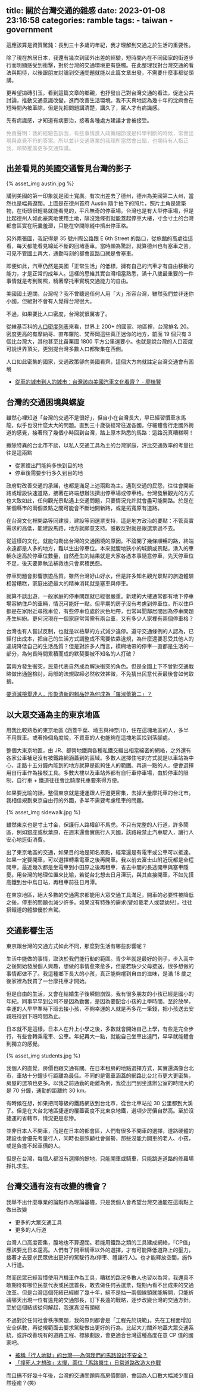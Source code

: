 title: 關於台灣交通的雜感
date: 2023-01-08 23:16:58
categories: ramble
tags:
    - taiwan
    - government
---

這應該算是資質駑鈍：長到三十多歲的年紀，我才理解到交通之於生活的重要性。

除了現在旅居日本，我還有幾次到國外出差的經驗，短時間內在不同國家的街道步行而明顯感受到衝擊，對於台灣的交通環境更有感觸。在此整理我對台灣交通的看法與期待，以後跟朋友討論到交通問題就能以此篇文章出發，不需要什麼事都從頭講。

更希望拋磚引玉，看到這篇文章的鄉親，也抒發自己對台灣交通的看法，促進公共討論，推動交通意識改變，進而改善生活環境。我不天真地認為幾十年的沈痾會在短時間內被革除，但是先把問題講清楚，講久了，眾人才有病識感。

先有病識感，才知道有病要治，接著各種處方建議才會被接受。

<!-- more -->

<p style="color: #AAA">免責聲明：我的經驗告訴我，有些事情進入政策細節或是科學判斷的時候，常會出現與直覺不符的答案。所以並非交通專業的我理所當然會出錯，也期待有人指正我，順勢推廣更多交通知識。</p>

## 出差看見的美國交通瞥見台灣的影子

<div style="max-width: 100%; margin: auto;">{% asset_img austin.jpg %}</div>

講到美國的第一印象就是國土寬廣。有次出差去了德州，德州為美國第二大州，當然也是幅員遼闊。上圖是在德州首府 Austin 隨手拍下的照片，照片主角是建築物，在街頭很輕易就能看見的，平凡無奇的停車場。台灣也是有大型停車場，但是比起德州人如此豪爽地使用土地，隔沒幾條街就能蓋起停車大樓，寸金寸土的台灣都會區實在阮囊羞澀，只能在空間隙縫中擠出停車格。

另外兩張圖，我記得是 35 號州際公路跟 E 6th Street 的路口，從旅館的高處往這看，每天都能看見綿延不斷的回堵塞車。當時頗為驚訝，就算德州也有塞車之苦。可見不管國土再大，通勤時刻的都會區路口就是會塞車。

即便如此，汽車仍然是美國「正常生活」的低標，擁有自己的汽車才有自由移動的能力，才是正常的成年人。這樣的思維其實台灣相當熟悉，滿十八歲最重要的一件事情就是考到駕照，騎著摩托車實現交通能力的自由。

美國國土遼闊，台灣呢？我不曾聽過任何人用「大」形容台灣，雖然我們並非迷你小國，但絕對不會有人覺得台灣很大。

不過，如果要比人口密度，台灣就很厲害了。

從維基百科的[人口密度列表](https://zh.wikipedia.org/wiki/%E5%90%84%E5%9B%BD%E5%AE%B6%E5%92%8C%E5%9C%B0%E5%8C%BA%E4%BA%BA%E5%8F%A3%E5%AF%86%E5%BA%A6%E5%88%97%E8%A1%A8)來看，世界上 200+ 的國家、地區裡，台灣排名 20。密度更高的有摩納哥、直布羅陀、梵蒂岡這些真正迷你的地方，前面 19 個只有 3 個比台灣大，其他甚至比苗栗國 1800 平方公里還要小。也就是說台灣的人口密度可說世界頂尖，更別提台灣多數人口都聚集在西側。

人口如此密集的國家，交通政策卻向美國看齊，這個大方向就註定台灣交通會有困境

* [從車的城市到人的城市：台灣該向美國汽車文化看齊？ - 廖桂賢](https://opinion.udn.com/opinion/story/8048/2842031)

## 台灣的交通困境與螺旋

雖然心裡知道「台灣的交通不是很好」，但自小在台灣長大，早已經習慣車水馬龍，似乎也沒什麼太大的問題。直到三十歲後經常往返各國，仔細體會行走國外街道的感覺，接著飛了幾個小時回到台灣，踏上原本熟悉的馬路：這路況真糟糕啊！

撇除特異的台北市不談，以私人交通工具為主的台灣家庭，評比交通效率的考量往往是這兩點

* 從家裡出門能夠多快到目的地
* 停車後需要步行多久到目的地

政府對改善交通的承諾，也都是滿足上述兩點為主。遇到交通的民怨，往往會開新路或增設快速道路，接著在終端想辦法擠出停車場或停車格。台灣發展觀光的方式也大致如此，任何觀光景點遇上交通問題，只要情況允許就會盡可能開路。於是在某個縣市的兩個景點之間可能會不斷地開新路，或是拓寬原有道路。

在台灣文化裡開路等同建設，建設等同選票支持，這是地方政治的要點：不管真實需求的高低，能建設馬路，地方就願意支持。誰敢反對就是跟選票過不去。

從這樣的文化，就能勾勒出台灣的交通困境的原因。不論開了幾條順暢的路，終端永遠都是人多的地方，難以生出停車位。本來就腹地狹小的城鎮或景點，湧入的車輛永遠高於停車位數量，自然產生的結果就是大家各憑本事隨意停車，先天停車位不足，後天要靠執法補救也只會累積民怨。

停車問題會影響旅遊品質。雖然台灣好山好水，但是許多知名觀光景點的旅遊體驗相當糟糕，家庭出遊最大的精神消耗就是塞車與停車。

就算不談出遊，一般家庭的停車問題就已經很嚴重。新建的大樓通常都有地下停車場容納住戶的車輛，情況可能好一點。但早期的房子沒有考慮到停車位，所以住戶都是在家附近尋找車位，有些停車位處於灰色地帶，也常耳聞鄰居間因為停車問題產生糾紛。更何況現在一個家庭常常需有兩台車，又有多少人家裡有兩個停車格？

台灣也有人嘗試反制，也就是以檢舉的方式減少違停。遵守交通條例的人認為，已經付出成本，把自己的生活方式調整成不需要依靠違規，為什麼還要忍受其他人的違規降低自己的生活品質？但是對許多人而言，模糊地帶的停車一直都是生活的一部分，為何長時間累積而成的默契要被不知名的人打破？

當兩方發生衝突，民意代表自然成為解決衝突的角色。但是全國上下不曾對交通戰略做出通盤檢討，局部的法規取締必然收效甚微，不免猜出民意代表最後會如何取捨。

[要消滅檢舉達人，形象清新的賴品妤為何成為「羅淑蕾第二」？](https://www.thenewslens.com/article/135482)

## 以大眾交通為主的東京地區

用我比較熟悉的東京地區 (涵蓋千葉、埼玉與神奈川)，住在這塊地區的人，多半不用買車。或著換個角度說，不買車的人也能夠在這塊地區找到落腳處。

整個大東京地區，由 JR、都營地鐵與各種私鐵交織出相當綿密的網絡，之外還有各家公車補足沒有被鐵路網涵蓋到的區域。多數人選擇住宅的方式就是以車站為中心，走路十五分鐘內能到的地方就算是能夠住人的範圍。再遠一點的人，便會選擇用自行車作為接駁工具。多數大樓以及車站外都有自行車停車場，由於停車的限制，自行車 + 鐵道往往會比騎摩托車要來得方便。

如果要比喻的話，整個東京就是捷運跟人行道更密集，去掉大量摩托車的台北市。我相信規劃東京自由行的外國，多半不需要考慮租車的問題。

<div style="max-width: 100%; margin: auto;">{% asset_img sidewalk.jpg %}</div>

雖然東京也是寸土寸金，保護行人路權卻不馬虎。不只有完整的人行道，許多鬧區，例如銀座或秋葉原，在週末還會實施行人天國，該路段禁止汽車駛入，讓行人安心地逛街消費。

出了東京地區的交通，如果目的地是知名景點，經常還是有電車或公車可以抵達。如果一定要開車，可以選擇轉乘電車之後再開車。我以前去富士山附近玩都是全程開車，最近幾次都是坐電車到小田原之後再租車，省去中間的長途開車與塞車隱憂。用台灣的地理位置來比喻，若從台北想去日月潭玩，與其直接開車，不如先搭高鐵到台中烏日站，再租車前往日月潭。

在東京地區，絕大多數的交通需求都能用大眾交通工具滿足，開車的必要性被降低之後，停車的問題也減少許多。如果沒有特殊的需求(譬如載老人或嬰幼兒)，往往搭鐵道的體驗優於自駕。

## 交通影響生活

東京跟台灣的交通方式如此不同，那麼對生活有哪些影響呢？

生活中能做的事情，取決於我們能行動的範圍。青少年就是最好的例子，步入高中之後開始發展個人興趣，想做的事情愈來愈多，但是若缺少父母接送，很多想做的事情都做不了。我這種鄉下長大的小孩，真正能夠嚐到自由的滋味，是滿 18 歲之後家裡為我買了一台摩托車才開始。

但是自由的生活，又會在結婚生子後瞬間崩毀。我有很多朋友的小孩已經是國小的年紀。同事早早到公司不是因為勤奮，是因為要配合小孩的上學時間。至於放學，幸運的人早早準時下班去接小孩，不夠幸運的人就是再多花一筆錢，把小孩送去安親班待到下班時間為止。

日本就不是這樣。日本人在升上小學之後，多數就會開始自己上學，有些是完全步行，有些會轉乘電車、公車。年紀再大一點，就能自己坐車出遠門，早早就能體會到獨立的感覺。

<div style="max-width: 100%; margin: auto;">{% asset_img students.jpg %}</div>

我個人的直覺，房價也跟交通有關。在日本租房的地點選擇方式，其實還滿像台北市，車站十分鐘步行距離為最佳。不同的是電車涵蓋的網路比台北市更大更密集，房屋的選項也更多。以我之前通勤的距離為例，我從出門到坐進辦公室的時間大約是 70 分鐘，通勤的距離約 30 km。

有時候在想，如果把同等級的鐵路網放到台北市，從台北車站拉 30 公里都到大溪了。但是在大台北地區捷運的覆蓋密度不比東京地鐵，選項少房價自然高。至於沒捷運的省轄市，情況更是悲慘。

並非日本人不開車，而是在日本的都會區，人們有很多不開車的選擇，道路硬體的建設也會優先考量行人，同時也是照顧社會弱勢，那些沒能力開車的老人、小孩，或是負擔不起車價的人。

但是在台灣，每個人都沒有選擇的餘地，只能開車或騎車，只能跳進道路的修羅場掙扎求生。

## 台灣交通有沒有改變的機會？

我舉不出什麼專業的論點作為理論基礎，只是我個人會希望台灣交通能在這兩點上做出改變

* 更多的大眾交通工具
* 更多的人行道

台灣人口高度密集，腹地也不算遼闊。若能用鐵路之類的工具建成網絡，「CP值」應該要比日本還高。人們有了開車騎車以外的選擇，才有可能降低道路上的壓力，接著才去要求民眾做出更好的駕駛行為(停車、禮讓行人)。也才能釋放空間，施作人行道。

然而民眾已經習慣使用汽機車作為工具，糟糕的路況多數人也習以為常，我還真不敢期待有哪位民意代表或民選首長，敢去做任何丟選票，短期內看不出成果的交通改革。但是台灣這個死結已經綁了幾十年，絕不是抽一兩個線頭就能解開，只能祈禱哪天出現一位有遠見的交通部長，訂下長遠的戰略，逐步改變台灣的交通方針。至於這個結該從何解起，我還真沒有頭緒

不過對於任何社會秩序問題，我的原則都會是「工程先於規範」。先在工程面增加安全係數，再從規範面去要求駕駛做出更好的行為。比起大刀闊斧地蓋大眾交通系統，或許改善現有的道路工程、標線劃設，會更適合台灣這種高度在意 CP 值的國家吧。

* [被稱「行人地獄」的台灣──為何我們的馬路設計不安全？](https://www.twreporter.org/a/sidewalk-pedestrian-traffic-safety)
* [「撞死人才想改」太慢，兩位「馬路醫生」日常道路改造大作戰](https://www.twreporter.org/a/sidewalk-pedestrian-roadmarking-advocates)

而且搞不好幾十年後，台灣的交通問題與高房價問題，會因為人口數大幅減少而自然痊癒？(笑)
